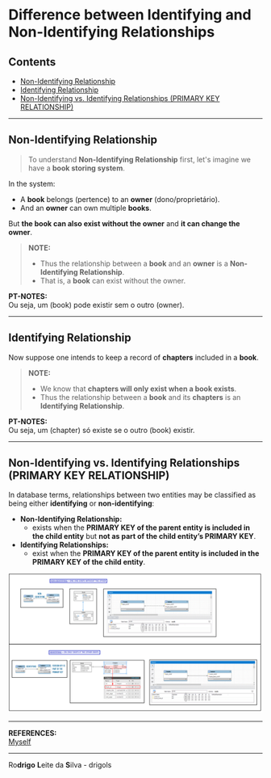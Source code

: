 # Difference between Identifying and Non-Identifying Relationships

## Contents

 - [Non-Identifying Relationship](#non-ir)
 - [Identifying Relationship](#ir)
 - [Non-Identifying vs. Identifying Relationships (PRIMARY KEY RELATIONSHIP)](#1x1)

---

<div id="non-ir"></div>

## Non-Identifying Relationship

> To understand **Non-Identifying Relationship** first, let's imagine we have a **book storing system**.

In the system:

 - A **book** belongs (pertence) to an **owner** (dono/proprietário).
 - And an **owner** can own multiple **books**.

But **the book can also exist without the owner** and **it can change the owner**.

> **NOTE:**  
> - Thus the relationship between a **book** and an **owner** is a **Non-Identifying Relationship**.
> - That is, a **book** can exist without the owner.

**PT-NOTES:**  
Ou seja, um (book) pode existir sem o outro (owner).

---

<div id="ir"></div>

## Identifying Relationship

Now suppose one intends to keep a record of **chapters** included in a **book**.

> **NOTE:**  
> - We know that **chapters will only exist when a book exists**.
> - Thus the relationship between a **book** and its **chapters** is an **Identifying Relationship**.

**PT-NOTES:**  
Ou seja, um (chapter) só existe se o outro (book) existir.

---

<div id="1x1"></div>

## Non-Identifying vs. Identifying Relationships (PRIMARY KEY RELATIONSHIP)

In database terms, relationships between two entities may be classified as being either **identifying** or **non-identifying**:

 - **Non-Identifying Relationship:**
   - exists when the **PRIMARY KEY of the parent entity is included in the child entity** but **not as part of the child entity’s PRIMARY KEY**.
 - **Identifying Relationships:**
   - exist when the **PRIMARY KEY of the parent entity is included in the PRIMARY KEY of the child entity**.

![img](images/id-no-id.gif)  

---

**REFERENCES:**  
[Myself](#)  

---

Ro**drigo** **L**eite da **S**ilva - drigols
